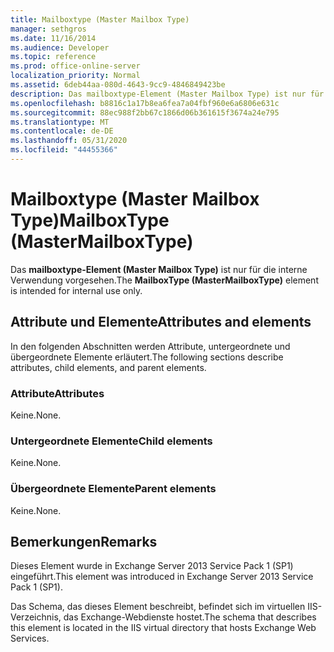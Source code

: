 ```yaml
---
title: Mailboxtype (Master Mailbox Type)
manager: sethgros
ms.date: 11/16/2014
ms.audience: Developer
ms.topic: reference
ms.prod: office-online-server
localization_priority: Normal
ms.assetid: 6deb44aa-080d-4643-9cc9-4846849423be
description: Das mailboxtype-Element (Master Mailbox Type) ist nur für die interne Verwendung vorgesehen.
ms.openlocfilehash: b8816c1a17b8ea6fea7a04fbf960e6a6806e631c
ms.sourcegitcommit: 88ec988f2bb67c1866d06b361615f3674a24e795
ms.translationtype: MT
ms.contentlocale: de-DE
ms.lasthandoff: 05/31/2020
ms.locfileid: "44455366"
---
```

# <a name="mailboxtype-mastermailboxtype"></a><span data-ttu-id="90279-103">Mailboxtype (Master Mailbox Type)</span><span class="sxs-lookup"><span data-stu-id="90279-103">MailboxType (MasterMailboxType)</span></span>

<span data-ttu-id="90279-104">Das **mailboxtype-Element (Master Mailbox Type)** ist nur für die interne Verwendung vorgesehen.</span><span class="sxs-lookup"><span data-stu-id="90279-104">The **MailboxType (MasterMailboxType)** element is intended for internal use only.</span></span> 

## <a name="attributes-and-elements"></a><span data-ttu-id="90279-105">Attribute und Elemente</span><span class="sxs-lookup"><span data-stu-id="90279-105">Attributes and elements</span></span>

<span data-ttu-id="90279-106">In den folgenden Abschnitten werden Attribute, untergeordnete und übergeordnete Elemente erläutert.</span><span class="sxs-lookup"><span data-stu-id="90279-106">The following sections describe attributes, child elements, and parent elements.</span></span>
  
### <a name="attributes"></a><span data-ttu-id="90279-107">Attribute</span><span class="sxs-lookup"><span data-stu-id="90279-107">Attributes</span></span>

<span data-ttu-id="90279-108">Keine.</span><span class="sxs-lookup"><span data-stu-id="90279-108">None.</span></span>
  
### <a name="child-elements"></a><span data-ttu-id="90279-109">Untergeordnete Elemente</span><span class="sxs-lookup"><span data-stu-id="90279-109">Child elements</span></span>

<span data-ttu-id="90279-110">Keine.</span><span class="sxs-lookup"><span data-stu-id="90279-110">None.</span></span>
  
### <a name="parent-elements"></a><span data-ttu-id="90279-111">Übergeordnete Elemente</span><span class="sxs-lookup"><span data-stu-id="90279-111">Parent elements</span></span>

<span data-ttu-id="90279-112">Keine.</span><span class="sxs-lookup"><span data-stu-id="90279-112">None.</span></span>
  
## <a name="remarks"></a><span data-ttu-id="90279-113">Bemerkungen</span><span class="sxs-lookup"><span data-stu-id="90279-113">Remarks</span></span>

<span data-ttu-id="90279-114">Dieses Element wurde in Exchange Server 2013 Service Pack 1 (SP1) eingeführt.</span><span class="sxs-lookup"><span data-stu-id="90279-114">This element was introduced in Exchange Server 2013 Service Pack 1 (SP1).</span></span>
  
<span data-ttu-id="90279-115">Das Schema, das dieses Element beschreibt, befindet sich im virtuellen IIS-Verzeichnis, das Exchange-Webdienste hostet.</span><span class="sxs-lookup"><span data-stu-id="90279-115">The schema that describes this element is located in the IIS virtual directory that hosts Exchange Web Services.</span></span>
  

